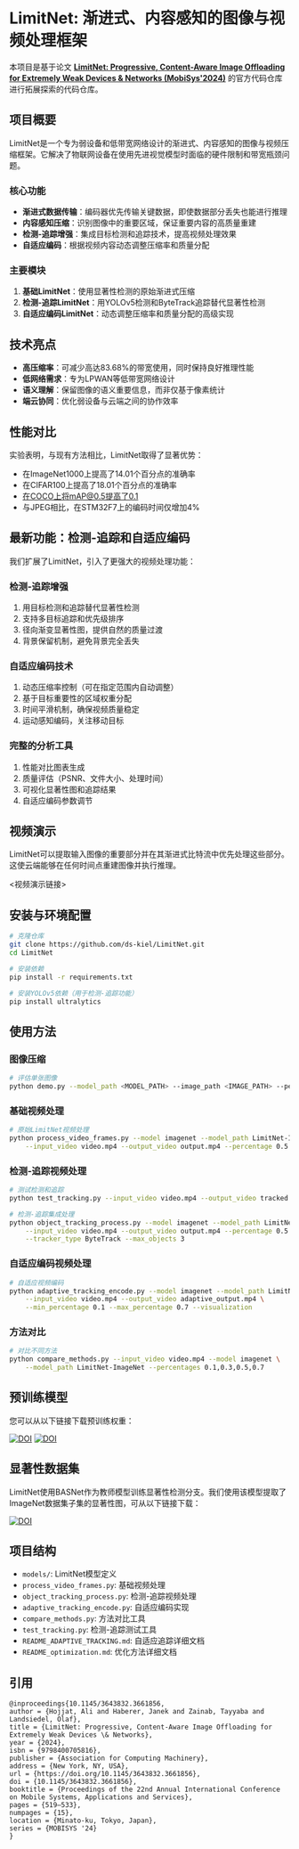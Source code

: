 # LimitNet: 渐进式、内容感知的图像与视频处理框架

本项目是基于论文 **[LimitNet: Progressive, Content-Aware Image Offloading for Extremely Weak Devices & Networks (MobiSys'2024)](https://dl.acm.org/doi/10.1145/3643832.3661856)** 的官方代码仓库进行拓展探索的代码仓库。

## 项目概要

LimitNet是一个专为弱设备和低带宽网络设计的渐进式、内容感知的图像与视频压缩框架。它解决了物联网设备在使用先进视觉模型时面临的硬件限制和带宽瓶颈问题。

### 核心功能

- **渐进式数据传输**：编码器优先传输关键数据，即使数据部分丢失也能进行推理
- **内容感知压缩**：识别图像中的重要区域，保证重要内容的高质量重建
- **检测-追踪增强**：集成目标检测和追踪技术，提高视频处理效果
- **自适应编码**：根据视频内容动态调整压缩率和质量分配

### 主要模块

1. **基础LimitNet**：使用显著性检测的原始渐进式压缩
2. **检测-追踪LimitNet**：用YOLOv5检测和ByteTrack追踪替代显著性检测
3. **自适应编码LimitNet**：动态调整压缩率和质量分配的高级实现

## 技术亮点

- **高压缩率**：可减少高达83.68%的带宽使用，同时保持良好推理性能
- **低网络需求**：专为LPWAN等低带宽网络设计
- **语义理解**：保留图像的语义重要信息，而非仅基于像素统计
- **端云协同**：优化弱设备与云端之间的协作效率

## 性能对比

实验表明，与现有方法相比，LimitNet取得了显著优势：

- 在ImageNet1000上提高了14.01个百分点的准确率
- 在CIFAR100上提高了18.01个百分点的准确率
- 在COCO上将mAP@0.5提高了0.1
- 与JPEG相比，在STM32F7上的编码时间仅增加4%

## 最新功能：检测-追踪和自适应编码

我们扩展了LimitNet，引入了更强大的视频处理功能：

### 检测-追踪增强 

1. 用目标检测和追踪替代显著性检测
2. 支持多目标追踪和优先级排序
3. 径向渐变显著性图，提供自然的质量过渡
4. 背景保留机制，避免背景完全丢失

### 自适应编码技术

1. 动态压缩率控制（可在指定范围内自动调整）
2. 基于目标重要性的区域权重分配
3. 时间平滑机制，确保视频质量稳定
4. 运动感知编码，关注移动目标

### 完整的分析工具

1. 性能对比图表生成
2. 质量评估（PSNR、文件大小、处理时间）
3. 可视化显著性图和追踪结果
4. 自适应编码参数调节

## 视频演示

LimitNet可以提取输入图像的重要部分并在其渐进式比特流中优先处理这些部分。这使云端能够在任何时间点重建图像并执行推理。

<视频演示链接>

## 安装与环境配置

```bash
# 克隆仓库
git clone https://github.com/ds-kiel/LimitNet.git
cd LimitNet

# 安装依赖
pip install -r requirements.txt

# 安装YOLOv5依赖（用于检测-追踪功能）
pip install ultralytics
```

## 使用方法

### 图像压缩

```bash
# 评估单张图像
python demo.py --model_path <MODEL_PATH> --image_path <IMAGE_PATH> --percentage <PERCENTAGE>
```

### 基础视频处理

```bash
# 原始LimitNet视频处理
python process_video_frames.py --model imagenet --model_path LimitNet-ImageNet \
    --input_video video.mp4 --output_video output.mp4 --percentage 0.5
```

### 检测-追踪视频处理

```bash
# 测试检测和追踪
python test_tracking.py --input_video video.mp4 --output_video tracked.mp4

# 检测-追踪集成处理
python object_tracking_process.py --model imagenet --model_path LimitNet-ImageNet \
    --input_video video.mp4 --output_video output.mp4 --percentage 0.5 \
    --tracker_type ByteTrack --max_objects 3
```

### 自适应编码视频处理

```bash
# 自适应视频编码
python adaptive_tracking_encode.py --model imagenet --model_path LimitNet-ImageNet \
    --input_video video.mp4 --output_video adaptive_output.mp4 \
    --min_percentage 0.1 --max_percentage 0.7 --visualization
```

### 方法对比

```bash
# 对比不同方法
python compare_methods.py --input_video video.mp4 --model imagenet \
    --model_path LimitNet-ImageNet --percentages 0.1,0.3,0.5,0.7
```

## 预训练模型

您可以从以下链接下载预训练权重：

[![DOI](https://zenodo.org/badge/DOI/10.5281/zenodo.12516726.svg)](https://doi.org/10.5281/zenodo.12516726)
[![DOI](https://zenodo.org/badge/DOI/10.5281/zenodo.12516726.svg)](https://zenodo.org/records/15019456)

## 显著性数据集

LimitNet使用BASNet作为教师模型训练显著性检测分支。我们使用该模型提取了ImageNet数据集子集的显著性图，可从以下链接下载：

[![DOI](https://zenodo.org/badge/DOI/10.5281/zenodo.12206178.svg)](https://doi.org/10.5281/zenodo.12206178)

## 项目结构

- `models/`: LimitNet模型定义
- `process_video_frames.py`: 基础视频处理
- `object_tracking_process.py`: 检测-追踪视频处理
- `adaptive_tracking_encode.py`: 自适应编码实现
- `compare_methods.py`: 方法对比工具
- `test_tracking.py`: 检测-追踪测试工具
- `README_ADAPTIVE_TRACKING.md`: 自适应追踪详细文档
- `README_optimization.md`: 优化方法详细文档

## 引用

```
@inproceedings{10.1145/3643832.3661856,
author = {Hojjat, Ali and Haberer, Janek and Zainab, Tayyaba and Landsiedel, Olaf},
title = {LimitNet: Progressive, Content-Aware Image Offloading for Extremely Weak Devices \& Networks},
year = {2024},
isbn = {9798400705816},
publisher = {Association for Computing Machinery},
address = {New York, NY, USA},
url = {https://doi.org/10.1145/3643832.3661856},
doi = {10.1145/3643832.3661856},
booktitle = {Proceedings of the 22nd Annual International Conference on Mobile Systems, Applications and Services},
pages = {519–533},
numpages = {15},
location = {Minato-ku, Tokyo, Japan},
series = {MOBISYS '24}
}
```

